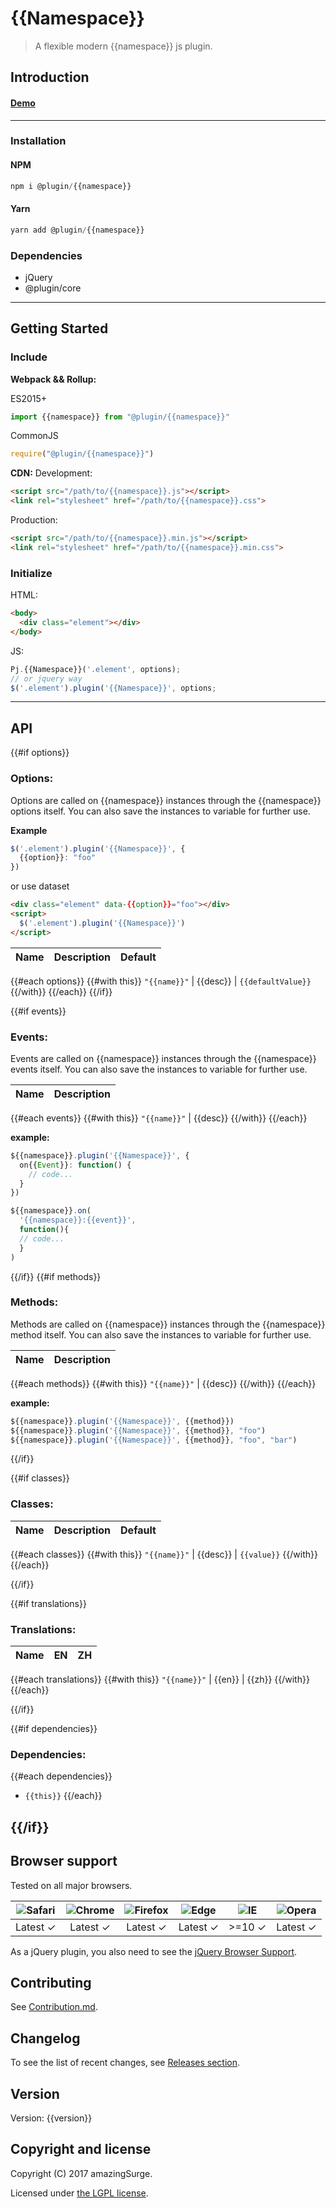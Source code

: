 # {{Namespace}}
> A flexible modern {{namespace}} js plugin.
## Introduction

#### [Demo]()
---
### Installation

#### NPM
```javascript
npm i @plugin/{{namespace}}
```
#### Yarn
```javascript
yarn add @plugin/{{namespace}}
```

### Dependencies
- jQuery
- @plugin/core

---

## Getting Started
### Include
**Webpack && Rollup:**

ES2015+
```javascript
import {{namespace}} from "@plugin/{{namespace}}"
```

CommonJS
```javascript
require("@plugin/{{namespace}}")
```

**CDN:**
Development:
```html
<script src="/path/to/{{namespace}}.js"></script>
<link rel="stylesheet" href="/path/to/{{namespace}}.css">
```
Production:
```html
<script src="/path/to/{{namespace}}.min.js"></script>
<link rel="stylesheet" href="/path/to/{{namespace}}.min.css">
```

### Initialize
HTML:
```html
<body>
  <div class="element"></div>
</body>
```
JS:
```javascript
Pj.{{Namespace}}('.element', options);
// or jquery way
$('.element').plugin('{{Namespace}}', options;
```
---
## API

{{#if options}}
### Options:
Options are called on {{namespace}} instances through the {{namespace}} options itself.
You can also save the instances to variable for further use.

**Example**
```javascript
$('.element').plugin('{{Namespace}}', {
  {{option}}: "foo"
})
```
or use dataset
```html
<div class="element" data-{{option}}="foo"></div>
<script>
  $('.element').plugin('{{Namespace}}')
</script>
```

Name | Description | Default
-----|--------------|-----
{{#each options}}
{{#with this}}
`"{{name}}"` | {{desc}} | `{{defaultValue}}`
{{/with}}
{{/each}}
{{/if}}

{{#if events}}
### Events:
Events are called on {{namespace}} instances through the {{namespace}} events itself.
You can also save the instances to variable for further use.

Name | Description
-----|-----
{{#each events}}
{{#with this}}
`"{{name}}"` | {{desc}}
{{/with}}
{{/each}}

**example:**
```javascript
${{namespace}}.plugin('{{Namespace}}', {
  on{{Event}}: function() {
    // code...
  }
})

${{namespace}}.on(
  '{{namespace}}:{{event}}',
  function(){
  // code...
  }
)
```
{{/if}}
{{#if methods}}
### Methods:
Methods are called on {{namespace}} instances through the {{namespace}} method itself.
You can also save the instances to variable for further use.

Name | Description
-----|-----
{{#each methods}}
{{#with this}}
`"{{name}}"` | {{desc}}
{{/with}}
{{/each}}

**example:**
```javascript
${{namespace}}.plugin('{{Namespace}}', {{method}})
${{namespace}}.plugin('{{Namespace}}', {{method}}, "foo")
${{namespace}}.plugin('{{Namespace}}', {{method}}, "foo", "bar")
```
{{/if}}

{{#if classes}}
### Classes:
Name | Description | Default
-----|------|------
{{#each classes}}
{{#with this}}
`"{{name}}"` | {{desc}} | `{{value}}`
{{/with}}
{{/each}}

{{/if}}

{{#if translations}}
### Translations:
Name | EN | ZH
-----|------|-------
{{#each translations}}
{{#with this}}
`"{{name}}"` | {{en}} | {{zh}}
{{/with}}
{{/each}}

{{/if}}

{{#if dependencies}}
### Dependencies:
{{#each dependencies}}
- `{{this}}`
{{/each}}

{{/if}}
---

## Browser support

Tested on all major browsers.

| <img src="https://raw.githubusercontent.com/alrra/browser-logos/master/src/safari/safari_32x32.png" alt="Safari"> | <img src="https://raw.githubusercontent.com/alrra/browser-logos/master/src/chrome/chrome_32x32.png" alt="Chrome"> | <img src="https://raw.githubusercontent.com/alrra/browser-logos/master/src/firefox/firefox_32x32.png" alt="Firefox"> | <img src="https://raw.githubusercontent.com/alrra/browser-logos/master/src/edge/edge_32x32.png" alt="Edge"> | <img src="https://raw.githubusercontent.com/alrra/browser-logos/master/src/internet-explorer/internet-explorer_32x32.png" alt="IE"> | <img src="https://raw.githubusercontent.com/alrra/browser-logos/master/src/opera/opera_32x32.png" alt="Opera"> |
|:--:|:--:|:--:|:--:|:--:|:--:|
| Latest ✓ | Latest ✓ | Latest ✓ | Latest ✓ | >=10 ✓ | Latest ✓ |

As a jQuery plugin, you also need to see the [jQuery Browser Support](http://jquery.com/browser-support/).

## Contributing
See [Contribution.md](Contribution.md).

## Changelog
To see the list of recent changes, see [Releases section](https://github.com/amazingSurge/plugins/releases).

## Version
Version: {{version}}

## Copyright and license
Copyright (C) 2017 amazingSurge.

Licensed under [the LGPL license](LICENSE).